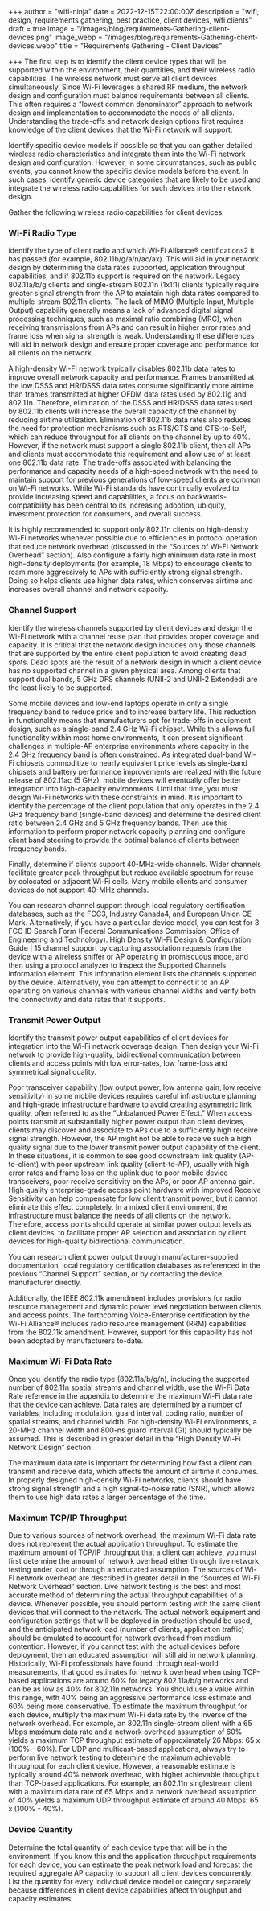 +++
author = "wifi-ninja"
date = 2022-12-15T22:00:00Z
description = "wifi, design, requirements gathering, best practice, client devices, wifi clients"
draft = true
image = "/images/blog/requirements-Gathering-client-devices.png"
image_webp = "/images/blog/requirements-Gathering-client-devices.webp"
title = "Requirements Gathering - Client Devices"

+++
The first step is to identify the client device types that will be supported within the environment, their quantities, and their wireless radio capabilities. The wireless network must serve all client devices simultaneously. Since Wi-Fi leverages a shared RF medium, the network design and configuration must balance requirements between all clients. This often requires a “lowest common denominator” approach to network design and implementation to accommodate the needs of all clients. Understanding the trade-offs and network design options first requires knowledge of the client devices that the Wi-Fi network will support.

Identify specific device models if possible so that you can gather detailed wireless radio characteristics and integrate them into the Wi-Fi network design and configuration. However, in some circumstances, such as public events, you cannot know the specific device models before the event. In such cases, identify generic device categories that are likely to be used and integrate the wireless radio capabilities for such devices into the network design.

Gather the following wireless radio capabilities for client devices:

### Wi-Fi Radio Type

identify the type of client radio and which Wi-Fi Alliance® certifications2 it has passed (for example, 802.11b/g/a/n/ac/ax). This will aid in your network design by determining the data rates supported, application throughput capabilities, and if 802.11b support is required on the network. Legacy 802.11a/b/g clients and single-stream 802.11n (1x1:1) clients typically require greater signal strength from the AP to maintain high data rates compared to multiple-stream 802.11n clients. The lack of MIMO (Multiple Input, Multiple Output) capability generally means a lack of advanced digital signal processing techniques, such as maximal ratio combining (MRC), when receiving transmissions from APs and can result in higher error rates and frame loss when signal strength is weak. Understanding these differences will aid in network design and ensure proper coverage and performance for all clients on the network.

A high-density Wi-Fi network typically disables 802.11b data rates to improve overall network capacity and performance. Frames transmitted at the low DSSS and HR/DSSS data rates consume significantly more airtime than frames transmitted at higher OFDM data rates used by 802.11g and 802.11n. Therefore, elimination of the DSSS and HR/DSSS data rates used by 802.11b clients will increase the overall capacity of the channel by reducing airtime utilization. Elimination of 802.11b data rates also reduces the need for protection mechanisms such as RTS/CTS and CTS-to-Self, which can reduce throughput for all clients on the channel by up to 40%. However, if the network must support a single 802.11b client, then all APs and clients must accommodate this requirement and allow use of at least one 802.11b data rate. The trade-offs associated with balancing the performance and capacity needs of a high-speed network with the need to maintain support for previous generations of low-speed clients are common on Wi-Fi networks. While Wi-Fi standards have continually evolved to provide increasing speed and capabilities, a focus on backwards-compatibility has been central to its increasing adoption, ubiquity, investment protection for consumers, and overall success.

It is highly recommended to support only 802.11n clients on high-density Wi-Fi networks whenever possible due to efficiencies in protocol operation that reduce network overhead (discussed in the “Sources of Wi-Fi Network Overhead” section). Also configure a fairly high minimum data rate in most high-density deployments (for example, 18 Mbps) to encourage clients to roam more aggressively to APs with sufficiently strong signal strength. Doing so helps clients use higher data rates, which conserves airtime and increases overall channel and network capacity.

### Channel Support

Identify the wireless channels supported by client devices and design the Wi-Fi network with a channel reuse plan that provides proper coverage and capacity. It is critical that the network design includes only those channels that are supported by the entire client population to avoid creating dead spots. Dead spots are the result of a network design in which a client device has no supported channel in a given physical area. Among clients that support dual bands, 5 GHz DFS channels (UNII-2 and UNII-2 Extended) are the least likely to be supported.

Some mobile devices and low-end laptops operate in only a single frequency band to reduce price and to increase battery life. This reduction in functionality means that manufacturers opt for trade-offs in equipment design, such as a single-band 2.4 GHz Wi-Fi chipset. While this allows full functionality within most home environments, it can present significant challenges in multiple-AP enterprise environments where capacity in the 2.4 GHz frequency band is often constrained. As integrated dual-band Wi-Fi chipsets commoditize to nearly equivalent price levels as single-band chipsets and battery performance improvements are realized with the future release of 802.11ac (5 GHz), mobile devices will eventually offer better integration into high-capacity environments. Until that time, you must design Wi-Fi networks with these constraints in mind. It is important to identify the percentage of the client population that only operates in the 2.4 GHz frequency band (single-band devices) and determine the desired client ratio between 2.4 GHz and 5 GHz frequency bands. Then use this information to perform proper network capacity planning and configure client band steering to provide the optimal balance of clients between frequency bands.

Finally, determine if clients support 40-MHz-wide channels. Wider channels facilitate greater peak throughput but reduce available spectrum for reuse by colocated or adjacent Wi-Fi cells. Many mobile clients and consumer devices do not support 40-MHz channels.

You can research channel support through local regulatory certification databases, such as the FCC3, Industry Canada4, and European Union CE Mark. Alternatively, if you have a particular device model, you can test for 3 FCC ID Search Form (Federal Communications Commission, Office of Engineering and Technology). High Density Wi-Fi Design & Configuration Guide | 15 channel support by capturing association requests from the device with a wireless sniffer or  AP operating in promiscuous mode, and then using a protocol analyzer to inspect the Supported Channels information element. This information element lists the channels supported by the device. Alternatively, you can attempt to connect it to an AP operating on various channels with various channel widths and verify both the connectivity and data rates that it supports.

### Transmit Power Output

Identify the transmit power output capabilities of client devices for integration into the Wi-Fi network coverage design. Then design your Wi-Fi network to provide high-quality, bidirectional communication between clients and access points with low error-rates, low frame-loss and symmetrical signal quality.

Poor transceiver capability (low output power, low antenna gain, low receive sensitivity) in some mobile devices requires careful infrastructure planning and high-grade infrastructure hardware to avoid creating asymmetric link quality, often referred to as the “Unbalanced Power Effect.” When access points transmit at substantially higher power output than client devices, clients may discover and associate to APs due to a sufficiently high receive signal strength. However, the AP might not be able to receive such a high quality signal due to the lower transmit power output capability of the client. In these situations, it is common to see good downstream link quality (AP-to-client) with poor upstream link quality (client-to-AP), usually with high error rates and frame loss on the uplink due to poor mobile device transceivers, poor receive sensitivity on the APs, or poor AP antenna gain. High quality enterprise-grade access point hardware with improved Receive Sensitivity can help compensate for low client transmit power, but it cannot eliminate this effect completely. In a mixed client environment, the infrastructure must balance the needs of all clients on the network. Therefore, access points should operate at similar power output levels as client devices, to facilitate proper AP selection and association by client devices for high-quality bidirectional communication.

You can research client power output through manufacturer-supplied documentation, local regulatory certification databases as referenced in the previous “Channel Support” section, or by contacting the device manufacturer directly.

Additionally, the IEEE 802.11k amendment includes provisions for radio resource management and dynamic power level negotiation between clients and access points. The forthcoming Voice-Enterprise certification by the Wi-Fi Alliance® includes radio resource management (RRM) capabilities from the 802.11k amendment. However, support for this capability has not been adopted by manufacturers to-date.

### Maximum Wi-Fi Data Rate

Once you identify the radio type (802.11a/b/g/n), including the supported number of 802.11n spatial streams and channel width, use the Wi-Fi Data Rate reference in the appendix to determine the maximum Wi-Fi data rate that the device can achieve. Data rates are determined by a number of variables, including modulation, guard interval, coding ratio, number of spatial streams, and channel width. For high-density Wi-Fi environments, a 20-MHz channel width and 800-ns guard interval (GI) should typically be assumed. This is described in greater detail in the “High Density Wi-Fi Network Design” section.

The maximum data rate is important for determining how fast a client can transmit and receive data, which affects the amount of airtime it consumes. In properly designed high-density Wi-Fi networks, clients should have strong signal strength and a high signal-to-noise ratio (SNR), which allows them to use high data rates a larger percentage of the time.

### Maximum TCP/IP Throughput

Due to various sources of network overhead, the maximum Wi-Fi data rate does not represent the actual application throughput. To estimate the maximum amount of TCP/IP throughput that a client can achieve, you must first determine the amount of network overhead either through live network testing under load or through an educated assumption. The sources of Wi-Fi network overhead are described in greater detail in the “Sources of Wi-Fi Network Overhead” section. Live network testing is the best and most accurate method of determining the actual throughput capabilities of a device. Whenever possible, you should perform testing with the same client devices that will connect to the network. The actual network equipment and configuration settings that will be deployed in production should be used, and the anticipated network load (number of clients, application traffic) should be emulated to account for network overhead from medium contention. However, if you cannot test with the actual devices before deployment, then an educated assumption will still aid in network planning. Historically, Wi-Fi professionals have found, through real-world measurements, that good estimates for network overhead when using TCP-based applications are around 60% for legacy 802.11a/b/g networks and can be as low as 40% for 802.11n networks. You should use a value within this range, with 40% being an aggressive performance loss estimate and 60% being more conservative. To estimate the maximum throughput for each device, multiply the maximum Wi-Fi data rate by the inverse of the network overhead. For example, an 802.11n single-stream client with a 65 Mbps maximum data rate and a network overhead assumption of 60% yields a maximum TCP throughput estimate of approximately 26 Mbps: 65 x (100% - 60%). For UDP and multicast-based applications, always try to perform live network testing to determine the maximum achievable throughput for each client device. However, a reasonable estimate is typically around 40% network overhead, with higher achievable throughput than TCP-based applications. For example, an 802.11n singlestream client with a maximum data rate of 65 Mbps and a network overhead assumption of 40% yields a maximum UDP throughput estimate of around 40 Mbps: 65 x (100% - 40%).

### Device Quantity

Determine the total quantity of each device type that will be in the environment. If you know this and the application throughput requirements for each device, you can estimate the peak network load and forecast the required aggregate AP capacity to support all client devices concurrently. List the quantity for every individual device model or category separately because differences in client device capabilities affect throughput and capacity estimates.